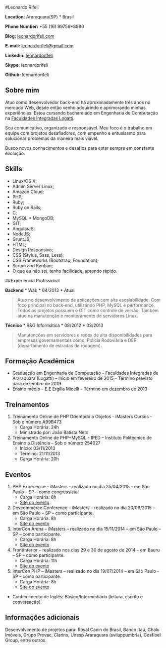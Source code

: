 #Leonardo Rifeli

**Location:** Araraquara(SP) * Brasil

**Phone Number:** +55 (16) 99756*8990

**Blog:** [leonardorifeli.com](https://willianjusten.com.br)

**E-mail:** [leonardorifeli@gmail.com](mailto:leonardorifeli@gmail.com)

**Linkedin:** [leonardorifeli](http://linkedin.com/in/leonardorifeli)

**Skype:** leonardorifeli

**Github:** leonardorifeli

## Sobre mim
Atuo como desenvolvedor back-end há aproximadamente três anos no mercado Web, desde então venho adquirindo e aprimorando minhas experiências. Estou cursando bacharelado em Engenharia de Computação na [Faculdades Integradas Logatti](http://logatti.edu.br).

Sou comunicativo, organizado e responsável. Meu foco é o trabalho em equipe com projetos desafiadores, com empenho e entusiasmo para solucionar problemas da maneira mais viável.

Busco novos conhecimentos e desafios para estar sempre em constante evolução.

## Skills

* Linux/OS X;
* Admin Server Linux;
* Amazon Cloud;
* PHP;
* Ruby;
* Ruby on Rails;
* C;
* MySQL * MongoDB;
* GIT;
* AngularJS;
* NodeJS;
* GruntJS;
* HTML;
* Design Responsivo;
* CSS (Stylus, Sass, Less);
* CSS Frameworks (Bootstrap, Foundation);
* Scrum and Kanban;
* O que eu não sei, tenho facilidade, aprendo rápido.

##Experiência Profissional

**Backend** * Wab * 04/2013 * Atual

>Atuo no desenvolvimento de aplicações com alta escalabilidade. Com foco principal no back-end, utilizando PHP, MySQL e performance. Todos os projetos possuem o GIT como controle de versão. Também atuo na manutenção e monitoramento de servidores Linux.

**Técnico** * R&G Informática * 08/2012 * 03/2013

>Manutenções em servidores e redes de alta disponibilidades para empresas governamentais como: Polícia Rodoviária e DER (departamento de estradas de rodagem).

## Formação Acadêmica

* Graduação em Engenharia de Computação – Faculdades Integradas de Araraquara (Logatti) – Início em fevereiro de 2015 – Término previsto para dezembro de 2019
* Ensino médio – E.E Ergilia Micelli – Término em dezembro de 2013

## Treinamentos

1. Treinamento Online de PHP Orientado a Objetos - iMasters Cursos – Sob o número A99B473
    * Carga Horária: 24h
    * Ministrado por: João Batista Neto
2. Treinamento Online de PHP+MySQL - IPED – Instituto Politécnico de Ensino a Distância – Sob o número 254027
    * Início: 03/11/2013
    * Término: 21/11/2013
    * Carga Horária: 20h

## Eventos

1. PHP Experience – iMasters – realizado no dia 25/04/2015 – em São Paulo – SP – como congressista.
    * Carga Horária: 8h
    * [Site do evento](http://phpexperience.imasters.com.br/)
2. Devcommerce Conference – iMasters – realizado no dia 20/06/2015 – em São Paulo – SP – como participante.
    * Carga Horária: 8h
    * [Site do evento](http://devcommerce.imasters.com.br/)
3. InterCon Arena – iMasters – realizado no dia 15/11/2014 – em São Paulo – SP – como participante.
    * Carga Horária: 8h
    * [Site do evento](http://intercon.imasters.com.br/)
4. FrontInterior – realizado nos dias 29 e 30 de agosto de 2014 – em Bauru – SP – como participante.
    * Carga Horária: 11h
    * [Site do evento](https://www.facebook.com/Frontinterior)
5. InterCon PHP – iMasters – realizado no dia 19/07/2014 – em São Paulo - SP – como participante.
    * Carga Horária: 8h
    * [Site do evento](http://interconphp.imasters.com.br/)

* Conhecimento de Inglês: Básico/Intermediário (leitura, escrita e conversação).

## Informações adicionais

Desenvolvimento de projetos para: Royal Canin do Brasil, Banco Itaú, Chalu Imóveis, Grupo Provac, Clarins, Unesp Araraquara (sviluppumbria), Cosfibel Group, entre outros.
